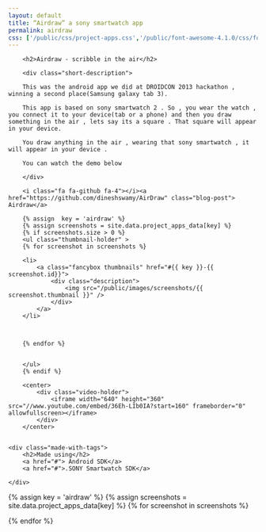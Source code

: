 ```yaml
---
layout: default
title: “Airdraw” a sony smartwatch app
permalink: airdraw
css: ['/public/css/project-apps.css','/public/font-awesome-4.1.0/css/font-awesome.min.css']
---
```



<!--Airdraw -->

<section class="section">
<div class="content">
<div class="project-container" > 

		<h2>Airdraw - scribble in the air</h2>

		<div class="short-description">

		This was the android app we did at DROIDCON 2013 hackathon , winning a second place(Samsung galaxy tab 3).

		This app is based on sony smartwatch 2 . So , you wear the watch , you connect it to your device(tab or a phone) and then you draw something in the air , lets say its a square . That square will appear in your device.

		You draw anything in the air , wearing that sony smartwatch , it will appear in your device .

		You can watch the demo below
		
		</div>

		<i class="fa fa-github fa-4"></i><a href="https://github.com/dineshswamy/AirDraw" class="blog-post"> Airdraw</a>

		{% assign  key = 'airdraw' %}
		{% assign screenshots = site.data.project_apps_data[key] %}
		{% if screenshots.size > 0 %}
		<ul class="thumbnail-holder" >
		{% for screenshot in screenshots %}
			
		<li>
			<a class="fancybox thumbnails" href="#{{ key }}-{{ screenshot.id}}">
				<div class="description">	
					<img src="/public/images/screenshots/{{ screenshot.thumbnail }}" /> 
				</div>
			</a>		
		</li>



		{% endfor %}
		

		</ul> 
		{% endif %}

		<center>
			<div class="video-holder">
				<iframe width="640" height="360" src="//www.youtube.com/embed/36Eh-LIb0IA?start=160" frameborder="0" allowfullscreen></iframe>
			</div>
		</center>		
		
		
	<div class="made-with-tags">
		<h2>Made using</h2>
		<a href="#"> Android SDK</a>
		<a href="#">.SONY Smartwatch SDK</a>

	</div>
</div>
</div>
</div>
</section>

{% assign key = 'airdraw' %}
{% assign screenshots = site.data.project_apps_data[key] %}
{% for screenshot in screenshots %}

<div id="{{ key }}-{{ screenshot.id}}" style="display: none;" class="description-holder">
		<div class="screenshot-description" >
			<ul>
			{% for desc in screenshot.description %}
			<li>
				{{ desc }}
			</li>
			{% endfor %}
			</ul>
		</div>
		<img class="lazy" data-src="/public/images/screenshots/{{ screenshot.original }}" /> 
</div>

{% endfor %}